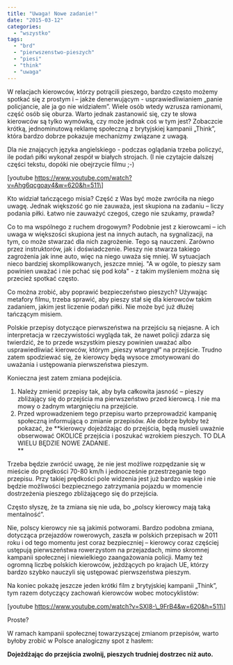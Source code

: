 ```yaml
---
title: "Uwaga! Nowe zadanie!"
date: "2015-03-12"
categories: 
  - "wszystko"
tags: 
  - "brd"
  - "pierwszenstwo-pieszych"
  - "piesi"
  - "think"
  - "uwaga"
---
```


W relacjach kierowców, którzy potrącili pieszego, bardzo często możemy spotkać się z prostym i – jakże denerwującym - usprawiedliwianiem „panie policjancie, ale ja go nie widziałem”. Wiele osób wtedy wzrusza ramionami, część osób się oburza. Warto jednak zastanowić się, czy te słowa kierowców są tylko wymówką, czy może jednak coś w tym jest? Zobaczcie krótką, jednominutową reklamę społeczną z brytyjskiej kampanii „Think”, która bardzo dobrze pokazuje mechanizmy związane z uwagą.

Dla nie znających języka angielskiego - podczas oglądania trzeba policzyć, ile podań piłki wykonał zespół w białych strojach. (I nie czytajcie dalszej części tekstu, dopóki nie obejrzycie filmu ;-)

\[youtube https://www.youtube.com/watch?v=Ahg6qcgoay4&w=620&h=511\]

Kto widział tańczącego misia? Część z Was być może zwróciła na niego uwagę. Jednak większość go nie zauważa, jest skupiona na zadaniu – liczy podania piłki. Łatwo nie zauważyć czegoś, czego nie szukamy, prawda?

Co to ma wspólnego z ruchem drogowym? Podobnie jest z kierowcami – ich uwaga w większości skupiona jest na innych autach, na sygnalizacji, na tym, co może stwarzać dla nich zagrożenie. Tego są nauczeni. Zarówno przez instruktorów, jak i doświadczenie. Pieszy nie stwarza takiego zagrożenia jak inne auto, więc na niego uważa się mniej. W sytuacjach nieco bardziej skomplikowanych, jeszcze mniej. "A w ogóle, to pieszy sam powinien uważać i nie pchać się pod koła" - z takim myśleniem można się przecież spotkać często.

Co można zrobić, aby poprawić bezpieczeństwo pieszych? Używając metafory filmu, trzeba sprawić, aby pieszy stał się dla kierowców takim zadaniem, jakim jest liczenie podań piłki. Nie może być już dłużej tańczącym misiem.

Polskie przepisy dotyczące pierwszeństwa na przejściu są niejasne. A ich interpretacja w rzeczywistości wygląda tak, że nawet policji zdarza się twierdzić, że to przede wszystkim pieszy powinien uważać albo usprawiedliwiać kierowców, którym „pieszy wtargnął” na przejście. Trudno zatem spodziewać się, że kierowcy będą wysoce zmotywowani do uważania i ustępowania pierwszeństwa pieszym.

Konieczna jest zatem zmiana podejścia.

1. Należy zmienić przepisy tak, aby była całkowita jasność – pieszy zbliżający się do przejścia ma pierwszeństwo przed kierowcą. I nie ma mowy o żadnym wtargnięciu na przejście.
2. Przed wprowadzeniem tego przepisu warto przeprowadzić kampanię społeczną informującą o zmianie przepisów. Ale dobrze byłoby też pokazać, że **kierowcy dojeżdżając do przejścia, będą musieli uważnie obserwować OKOLICE przejścia i poszukać wzrokiem pieszych. TO DLA WIELU BĘDZIE NOWE ZADANIE.  
    **

Trzeba będzie zwrócić uwagę, że nie jest możliwe rozpędzanie się w mieście do prędkości 70-80 km/h i jednocześnie przestrzeganie tego przepisu. Przy takiej prędkości pole widzenia jest już bardzo wąskie i nie będzie możliwości bezpiecznego zatrzymania pojazdu w momencie dostrzeżenia pieszego zbliżającego się do przejścia. 

Często słyszę, że ta zmiana się nie uda, bo „polscy kierowcy mają taką mentalność”.

Nie, polscy kierowcy nie są jakimiś potworami. Bardzo podobna zmiana, dotycząca przejazdów rowerowych, zaszła w polskich przepisach w 2011 roku i od tego momentu jest coraz bezpieczniej – kierowcy coraz częściej ustępują pierwszeństwa rowerzystom na przejazdach, mimo skromnej kampanii społecznej i niewielkiego zaangażowania policji. Mamy też ogromną liczbę polskich kierowców, jeżdżących po krajach UE, którzy bardzo szybko nauczyli się ustępować pierwszeństwa pieszym.

Na koniec pokażę jeszcze jeden krótki film z brytyjskiej kampanii „Think”, tym razem dotyczący zachowań kierowców wobec motocyklistów:

\[youtube https://www.youtube.com/watch?v=SXI8-\_9FrB4&w=620&h=511\]

Proste?

W ramach kampanii społecznej towarzyszącej zmianom przepisów, warto byłoby zrobić w Polsce analogiczny spot z hasłem:

**Dojeżdżając do przejścia zwolnij, pieszych trudniej dostrzec niż auto.**
